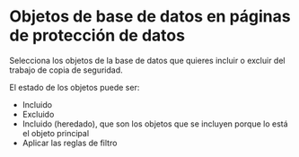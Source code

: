 Objetos de base de datos en páginas de protección de datos
==========================================================

Selecciona los objetos de la base de datos que quieres incluir o excluir del trabajo de copia de seguridad.

El estado de los objetos puede ser:

-   Incluido
-   Excluido
-   Incluido (heredado), que son los objetos que se incluyen porque lo está el objeto principal
-   Aplicar las reglas de filtro

